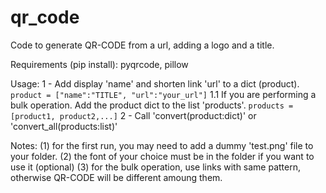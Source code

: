 # qr_code
Code to generate QR-CODE from a url, adding a logo and a title.

Requirements (pip install): pyqrcode, pillow

Usage: 
1 - Add display 'name' and shorten link 'url' to a dict (product). ```product = ["name":"TITLE", "url":"your_url"]```
    1.1 If you are performing a bulk operation. Add the product dict to the list 'products'. ``` products = [product1, product2,...] ```
2 - Call 'convert(product:dict)' or 'convert_all(products:list)'



Notes: 
    (1) for the first run, you may need to add a dummy 'test.png' file to your folder.
    (2) the font of your choice must be in the folder if you want to use it (optional)
    (3) for the bulk operation, use links with same pattern, otherwise QR-CODE will be different amoung them.
